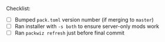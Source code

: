 Checklist:
- [ ] Bumped `pack.toml` version number (if merging to `master`)
- [ ] Ran installer with `-s both` to ensure server-only mods work
- [ ] Ran `packwiz refresh` just before final commit